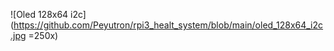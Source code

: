 ![Oled 128x64 i2c](https://github.com/Peyutron/rpi3_healt_system/blob/main/oled_128x64_i2c.jpg =250x)
